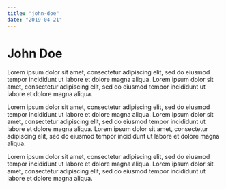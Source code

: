 ```yaml
---
title: "john-doe"
date: "2019-04-21"
---
```


# John Doe

Lorem ipsum dolor sit amet, consectetur adipiscing elit, sed do eiusmod tempor incididunt ut 
labore et dolore magna aliqua. 
Lorem ipsum dolor sit amet, consectetur adipiscing elit, sed do eiusmod tempor incididunt ut 
labore et dolore magna aliqua. 


Lorem ipsum dolor sit amet, consectetur adipiscing elit, sed do eiusmod tempor incididunt ut 
labore et dolore magna aliqua. 
Lorem ipsum dolor sit amet, consectetur adipiscing elit, sed do eiusmod tempor incididunt ut 
labore et dolore magna aliqua. 
Lorem ipsum dolor sit amet, consectetur adipiscing elit, sed do eiusmod tempor incididunt ut 
labore et dolore magna aliqua. 

Lorem ipsum dolor sit amet, consectetur adipiscing elit, sed do eiusmod tempor incididunt ut 
labore et dolore magna aliqua. 
Lorem ipsum dolor sit amet, consectetur adipiscing elit, sed do eiusmod tempor incididunt ut 
labore et dolore magna aliqua. 

